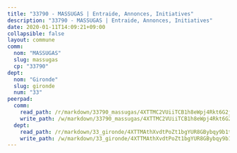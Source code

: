 ```yaml
---
title: "33790 - MASSUGAS | Entraide, Annonces, Initiatives"
description: "33790 - MASSUGAS | Entraide, Annonces, Initiatives"
date: 2020-01-11T14:09:21+09:00
collapsible: false
layout: commune
comm:
  nom: "MASSUGAS"
  slug: massugas
  cp: "33790"
dept:
  nom: "Gironde"
  slug: gironde
  num: "33"
peerpad:
  comm:
    read_path: /r/markdown/33790_massugas/4XTTMC2VUiiTCB1h8eWpj4Rkt6G2jzXfn9NDRFGFA6eiqMuDH
    write_path: /w/markdown/33790_massugas/4XTTMC2VUiiTCB1h8eWpj4Rkt6G2jzXfn9NDRFGFA6eiqMuDH-K3TgUthTGSgjj9wu31fbiSfGSX74cN7Ri6daPtr5wVfXZ4mhMSKNweQE6dbDUrkGZvJAuPFzPk5k1Ua72dptjyNCXTJ2XzzffExwSEkoKE6SRwTikPDXHVG5d41HYaqp7U1JqyZh
  dept:
    read_path: /r/markdown/33_gironde/4XTTMAthXvdtPoZt1bgYUR8GBybqy9b1tLUaaKDw5iKj57LRt
    write_path: /w/markdown/33_gironde/4XTTMAthXvdtPoZt1bgYUR8GBybqy9b1tLUaaKDw5iKj57LRt-K3TgU8ogmN5s8hbKrZhkV9P1KQiFepNWXjoYRvdMTW1jt7eRXTmrjG677tN9mcUTsALjzYGgb8mvcrYPJn2Jd8cTiBmF9aZcbgdcQL1kzCPJnSf6X8tpEcGPdTr5qT6cQqEpt6oQ
---
```


